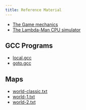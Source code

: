 ```yaml
---
title: Reference Material
---
```


* [The Game mechanics](game.html)
* [The Lambda-Man CPU simulator](lman.html)


GCC Programs
------------

* [local.gcc](code/local.gcc)
* [goto.gcc](code/goto.gcc)

Maps
------------

* [world-classic.txt](maps/world-classic.txt)
* [world-1.txt](maps/world-1.txt)
* [world-2.txt](maps/world-2.txt)


